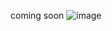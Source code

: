 coming soon
![image](https://github.com/anthony-illenden/NWP-Plots/assets/130492486/b7cced0c-d31f-41fd-80c6-d8e64e27b929)
